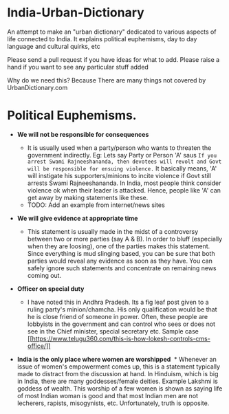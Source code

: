 # India-Urban-Dictionary
An attempt to make an "urban dictionary" dedicated to various aspects of life connected to India.
It explains political euphemisms, day to day language and cultural quirks, etc

Please send a pull request if you have ideas for what to add. 
Please raise a hand if you want to see any particular stuff added

Why do we need this?
Because There are many things not covered by UrbanDictionary.com

# Political Euphemisms.

* **We will not be responsible for consequences**
  * It is usually used when a party/person who wants to threaten the government indirectly. Eg: Lets say Party or Person 'A' saus `If you arrest Swami Rajneeshananda, then devotees will revolt and Govt will be responsible for ensuing violence.` It basically means, 'A' will instigate his supporters/minions to incite violence if Govt still arrests Swami Rajneeshananda. In India, most people think consider violence ok when their leader is attacked. Hence, people like 'A' can get away by making statements like these.
   * TODO: Add an example from internet/news sites

* **We will give evidence at appropriate time**
  * This statement is usually made in the midst of a controversy between two or more parties (say A & B). In order to bluff (especially when they are loosing), one of the parties makes this statement. Since everything is mud slinging based, you can be sure that both parties would reveal any evidence as soon as they have. You can safely ignore such statements and concentrate on remaining news coming out.
  
* **Officer on special duty**
  * I have noted this in Andhra Pradesh. Its a fig leaf post given to a ruling party's minion/chamcha. His only qualification would be that he is close friend of someone in power. Often, these people are lobbyists in the government and can control who sees or does not see in the Chief minister, special secretary etc. Sample case
  [[https://www.telugu360.com/this-is-how-lokesh-controls-cms-office/]]
  
* **India is the only place where women are worshipped**
  * Whenever an issue of women's empowerment comes up, this is a statement typically made to distract from the discussion at hand. In Hinduism, which is big in India, there are many goddesses/female deities. Example Lakshmi is goddess of wealth. This worship of a few women is shown as saying life of most Indian woman is good and that most Indian men are not lecherers, rapists, misogynists, etc. Unfortunately, truth is opposite.
  
  
  
  
  
  
  
  
  
  
  
    
